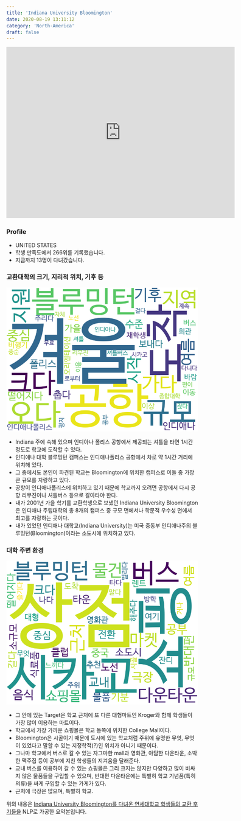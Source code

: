 ```yaml
---
title: 'Indiana University Bloomington'
date: 2020-08-19 13:11:12
category: 'North-America'
draft: false
---
```


<iframe
width="600"
height="450"
frameborder="0" style="border:0"
src="https://www.google.com/maps/embed/v1/place?key=AIzaSyC9e1AME-pVmWC4hBpFdu5S4dKzyepa3HQ&q=Indiana+University+Bloomington&center=39.175448700000004,-86.512627&zoom=14" allowfullscreen>
</iframe>

### Profile

* UNITED STATES
* 학생 만족도에서 266위를 기록했습니다.
* 지금까지 13명이 다녀갔습니다. 

### 교환대학의 크기, 지리적 위치, 기후 등

![gen_info-WordCloud](../univ_wordclouds_okt/gen_info/US000085_gen_info_okt.png)

* Indiana 주에 속해 있으며 인디아나 폴리스 공항에서 제공되는 셔틀을 타면 1시간 정도로 학교에 도착할 수 있다.
* 인디애나 대학 블루밍턴 캠퍼스는 인디애나폴리스 공항에서 차로 약 1시간 거리에 위치해 있다.
* 그 중에서도 본인이 파견된 학교는 Bloomington에 위치한 캠퍼스로 이들 중 가장 큰 규모를 자랑하고 있다.
* 공항이 인디애나폴리스에 위치하고 있기 때문에 학교까지 오려면 공항에서 다시 공항 리무진이나 셔틀버스 등으로 갈아타야 한다.
* 내가 2001년 가을 학기를 교환학생으로 보냈던 Indiana University Bloomington은 인디애나 주립대학의 총 8개의 캠퍼스 중 규모 면에서나 학문적 우수성 면에서 최고를 자랑하는 곳이다.
* 내가 있었던 인디애나 대학교(Indiana University)는 미국 중동부 인디애나주의 블루밍턴(Bloomington)이라는 소도시에 위치하고 있다.


### 대학 주변 환경

![env_info-WordCloud](../univ_wordclouds_okt/env_info/US000085_env_info_okt.png)

* 그 안에 있는 Target은 학교 근처에 또 다른 대형마트인 Kroger와 함께 학생들이 가장 많이 이용하는 마트이다.
* 학교에서 가장 가까운 쇼핑몰은 학교 동쪽에 위치한 College Mall이다.
* Bloomington은 시골이기 때문에 도시에 있는 학교처럼 주위에 유명한 무엇, 무엇이 있었다고 말할 수 있는 지정학적(?)인 위치가 아니기 때문이다.
* 그나마 학교에서 버스로 갈 수 있는 자그마한 mall과 영화관, 아담한 다운타운, 소박한 맥주집 등이 공부에 지친 학생들의 지겨움을 달래준다.
* 교내 버스를 이용하여 갈 수 있는 쇼핑몰은 그리 크지는 않지만 다양하고 많이 비싸지 않은 물품들을 구입할 수 있으며, 반대편 다운타운에는 특별히 학교 기념품(특히 의류)을 싸게 구입할 수 있는 가게가 있다.
* 근처에 극장은 많으며, 특별히 학교.


위의 내용은 [Indiana University Bloomington를 다녀온 연세대학교 학생들의 교환 후기들을](http://oia.yonsei.ac.kr/partner/expReport.asp?ucode=US000085&bgbn=A) NLP로 가공한 요약본입니다. 
